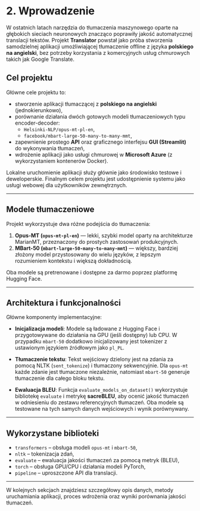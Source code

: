 # 2. Wprowadzenie

W ostatnich latach narzędzia do tłumaczenia maszynowego oparte na głębokich sieciach neuronowych znacząco poprawiły jakość automatycznej translacji tekstów. Projekt **Translator** powstał jako próba stworzenia samodzielnej aplikacji umożliwiającej tłumaczenie offline z języka **polskiego na angielski**, bez potrzeby korzystania z komercyjnych usług chmurowych takich jak Google Translate.

## Cel projektu

Główne cele projektu to:

- stworzenie aplikacji tłumaczącej z **polskiego na angielski** (jednokierunkowo),
- porównanie działania dwóch gotowych modeli tłumaczeniowych typu encoder-decoder:
  - `Helsinki-NLP/opus-mt-pl-en`,
  - `facebook/mbart-large-50-many-to-many-mmt`,
- zapewnienie prostego **API** oraz graficznego interfejsu **GUI (Streamlit)** do wykonywania tłumaczeń,
- wdrożenie aplikacji jako usługi chmurowej w **Microsoft Azure** (z wykorzystaniem kontenerów Docker).

Lokalne uruchomienie aplikacji służy głównie jako środowisko testowe i deweloperskie. Finalnym celem projektu jest udostępnienie systemu jako usługi webowej dla użytkowników zewnętrznych.

---

## Modele tłumaczeniowe

Projekt wykorzystuje dwa różne podejścia do tłumaczenia:

1. **Opus-MT (`opus-mt-pl-en`)** — lekki, szybki model oparty na architekturze MarianMT, przeznaczony do prostych zastosowań produkcyjnych.
2. **MBart-50 (`mbart-large-50-many-to-many-mmt`)** — większy, bardziej złożony model przystosowany do wielu języków, z lepszym rozumieniem kontekstu i większą dokładnością.

Oba modele są pretrenowane i dostępne za darmo poprzez platformę Hugging Face.

---

## Architektura i funkcjonalności

Główne komponenty implementacyjne:

- **Inicjalizacja modeli**:
  Modele są ładowane z Hugging Face i przygotowywane do działania na GPU (jeśli dostępny) lub CPU. W przypadku `mbart-50` dodatkowo inicjalizowany jest tokenizer z ustawionym językiem źródłowym jako `pl_PL`.

- **Tłumaczenie tekstu**:
  Tekst wejściowy dzielony jest na zdania za pomocą NLTK (`sent_tokenize`) i tłumaczony sekwencyjnie. Dla `opus-mt` każde zdanie jest tłumaczone niezależnie, natomiast `mbart-50` generuje tłumaczenie dla całego bloku tekstu.

- **Ewaluacja BLEU**:
  Funkcja `evaluate_models_on_dataset()` wykorzystuje bibliotekę `evaluate` i metrykę **sacreBLEU**, aby ocenić jakość tłumaczeń w odniesieniu do zestawu referencyjnych tłumaczeń. Oba modele są testowane na tych samych danych wejściowych i wynik porównywany.

---

## Wykorzystane biblioteki

- `transformers` – obsługa modeli `opus-mt` i `mbart-50`,
- `nltk` – tokenizacja zdań,
- `evaluate` – ewaluacja jakości tłumaczeń za pomocą metryk (BLEU),
- `torch` – obsługa GPU/CPU i działania modeli PyTorch,
- `pipeline` – uproszczone API dla translacji.

---

W kolejnych sekcjach znajdziesz szczegółowy opis danych, metody uruchamiania aplikacji, proces wdrożenia oraz wyniki porównania jakości tłumaczeń.


